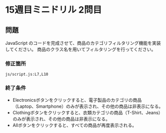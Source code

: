 # 15週目ミニドリル 2問目

## 問題

JavaScript のコードを完成させて、商品のカテゴリフィルタリング機能を実装してください。
商品のクラス名を用いてフィルタリングを行ってください。

### 修正箇所

`js/script.js:L7,L10`

### 終了条件

- Electronicsボタンをクリックすると、電子製品のカテゴリの商品（Laptop、Smartphone）のみが表示され、その他の商品は非表示になる。
- Clothingボタンをクリックすると、衣類カテゴリの商品（T-Shirt、Jeans）のみが表示され、その他の商品は非表示になる。
- Allボタンをクリックすると、すべての商品が再度表示される。